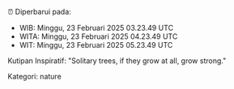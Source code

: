⏰ Diperbarui pada:
- WIB: Minggu, 23 Februari 2025 03.23.49 UTC
- WITA: Minggu, 23 Februari 2025 04.23.49 UTC
- WIT: Minggu, 23 Februari 2025 05.23.49 UTC

Kutipan Inspiratif:
"Solitary trees, if they grow at all, grow strong."


Kategori: nature

